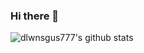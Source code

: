 ### Hi there 👋

![dlwnsgus777's github stats](https://github-readme-stats.vercel.app/api?username=dlwnsgus777&show_icons=true&theme=cobalt)
<!--
**dlwnsgus777/dlwnsgus777** is a ✨ _special_ ✨ repository because its `README.md` (this file) appears on your GitHub profile.

Here are some ideas to get you started:

- 🔭 I’m currently working on ...
- 🌱 I’m currently learning ...
- 👯 I’m looking to collaborate on ...
- 🤔 I’m looking for help with ...
- 💬 Ask me about ...
- 📫 How to reach me: ...
- 😄 Pronouns: ...
- ⚡ Fun fact: ...
-->
